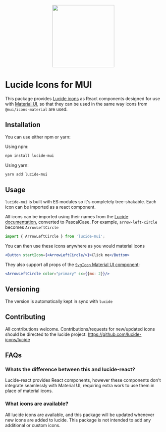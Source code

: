 <p align="center" dir="auto">
<img src="https://github.com/easyrent-club/lucide-mui/assets/39721828/3b7a39c2-946e-481d-aa96-e6b01e23eba4" width="200"  />
</p>

# Lucide Icons for MUI
This package provides [Lucide icons](https://lucide.dev/) as React components designed for use with [Material UI](https://mui.com/material-ui/), so that they can be used in the same way icons from `@mui/icons-material` are used.

## Installation
You can use either npm or yarn:

Using npm:

```bash
npm install lucide-mui
```
Using yarn:

```bash
yarn add lucide-mui
```
## Usage
`lucide-mui` is built with ES modules so it's completely tree-shakable. Each icon can be imported as a react component.


All icons can be imported using their names from the [Lucide documentation](https://lucide.dev/), converted to PascalCase.
For example, `arrow-left-circle` becomes `ArrowLeftCircle`
```jsx
import { ArrowLeftCircle } from 'lucide-mui';
```
You can then use these icons anywhere as you would material icons

```jsx
<Button startIcon={<ArrowLeftCircle/>}>Click me</Button>
```

They also support all props of the [`SvgIcon` Material UI component](https://mui.com/material-ui/api/svg-icon/):
```jsx
<ArrowLeftCircle color="primary" sx={{mx: 2}}/>
```

## Versioning
The version is automatically kept in sync with `lucide`

## Contributing
All contributions welcome. Contributions/requests for new/updated icons should be directed to the lucide project: https://github.com/lucide-icons/lucide

## FAQs
### Whats the difference between this and lucide-react?
Lucide-react provides React components, however these components don't integrate seamlessly with Material UI, requiring extra work to use them in place of material icons.

### What icons are available?
All lucide icons are available, and this package will be updated whenever new icons are added to lucide. This package is not intended to add any additional or custom icons.


